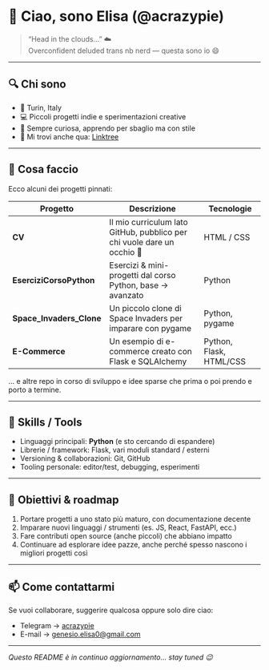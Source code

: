 # 👋 Ciao, sono Elisa (@acrazypie)

> “Head in the clouds…” ☁️  
> Overconfident deluded trans nb nerd — questa sono io 😄

---

## 🔍 Chi sono

- 📍 Turin, Italy  
- 💻 Piccoli progetti indie e sperimentazioni creative  
- 🧠 Sempre curiosa, apprendo per sbaglio ma con stile  
- 🔗 Mi trovi anche qua: [Linktree](https://linktr.ee/gen3sio)

---

## 🚀 Cosa faccio

Ecco alcuni dei progetti pinnati:

| Progetto | Descrizione | Tecnologie |
|---|---|---|
| **CV** | Il mio curriculum lato GitHub, pubblico per chi vuole dare un occhio 👀 | HTML / CSS |
| **EserciziCorsoPython** | Esercizi & mini-progetti dal corso Python, base → avanzato | Python |
| **Space_Invaders_Clone** | Un piccolo clone di Space Invaders per imparare con pygame | Python, pygame |
| **E-Commerce** | Un esempio di e-commerce creato con Flask e SQLAlchemy | Python, Flask, HTML/CSS |

... e altre repo in corso di sviluppo e idee sparse che prima o poi prendo e porto a termine.

---

## 🌱 Skills / Tools

- Linguaggi principali: **Python** (e sto cercando di espandere)  
- Librerie / framework: Flask, vari moduli standard / esterni  
- Versioning & collaborazioni: Git, GitHub  
- Tooling personale: editor/test, debugging, esperimenti

---

## 🎯 Obiettivi & roadmap

1. Portare progetti a uno stato più maturo, con documentazione decente  
2. Imparare nuovi linguaggi / strumenti (es. JS, React, FastAPI, ecc.)  
3. Fare contributi open source (anche piccoli) che abbiano impatto  
4. Continuare ad esplorare idee pazze, anche perché spesso nascono i migliori progetti così

---

## 📫 Come contattarmi

Se vuoi collaborare, suggerire qualcosa oppure solo dire ciao:

- Telegram -> [acrazypie](https://t.me/acrazypie)
- E-mail -> [genesio.elisa0@gmail.com](mailto:genesio.elisa0@gmail.com) 


---

*Questo README è in continuo aggiornamento… stay tuned 😉*

